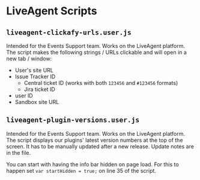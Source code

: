 # LiveAgent Scripts

## `liveagent-clickafy-urls.user.js`

Intended for the Events Support team. Works on the LiveAgent platform.
The script makes the following strings / URLs clickable and will open in a new tab / window:
* User's site URL
* Issue Tracker ID
  * Central ticket ID (works with both `123456` and `#123456` formats)
  * Jira ticket ID
* user ID
* Sandbox site URL

## `liveagent-plugin-versions.user.js`

Intended for the Events Support team. Works on the LiveAgent platform.
The script displays our plugins' latest version numbers at the top of the screen.
It has to be manually updated after a new release. Update notes are in the file.  

You can start with having the info bar hidden on page load. For this to happen set `var startHidden = true;` on line 35 
of the script.
